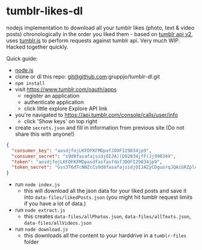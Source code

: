 # tumblr-likes-dl
nodejs implementation to download all your tumblr likes (photo, text & video posts) chronologically in the order you liked them - based on [tumblr api v2](https://www.tumblr.com/docs/en/api/v2), uses [tumblr.js](https://github.com/tumblr/tumblr.js) to perform requests against tumblr api. Very much WIP. Hacked together quickly.

Quick guide:
- [node.js](https://nodejs.org/en/)
- clone or dl this repo: git@github.com:gruppjo/tumblr-dl.git
- `npm install`
- visit https://www.tumblr.com/oauth/apps
  - register an application
  - authenticate application
  - click little explore Explore API link
- you're navigated to https://api.tumblr.com/console/calls/user/info
  - click 'Show keys' on top right
- create `secrets.json` and fill in information from previous site (Do not share this with anyone!)
```json
{
  "consumer_key": "aosdjfojLKFDFKFMDpofJDOFI29834jp9",
  "consumer_secret": "s9d8fasafajsidjOIJA)(D92834jfF(Jj990349",
  "token": "aosdjfojLKFDFKFMDpasdfasfasfdofJDOFI29834jp9",
  "token_secret": "Gss3T6dTcNNZcCs9d8fasafajsidjOIJAZyCDguorqJQAiGRZplc"
}
```
- run `node index.js`
  - this will download all the json data for your liked posts and save it into `data-files/likedPosts.json` (you might hit tumblr request limits if you have a lot of data.)
- run `node extract.js`
  - this creates `data-files/allPhotos.json`, `data-files/allTexts.json`, `data-files/allVideos.json`
- run `node download.js`
  - this downloads all the content to your harddrive in a `tumblr-files` folder